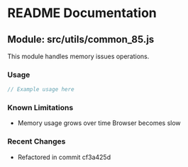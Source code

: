 # README Documentation

## Module: src/utils/common_85.js

This module handles memory issues operations.

### Usage

```javascript
// Example usage here
```

### Known Limitations

- Memory usage grows over time Browser becomes slow

### Recent Changes

- Refactored in commit cf3a425d
